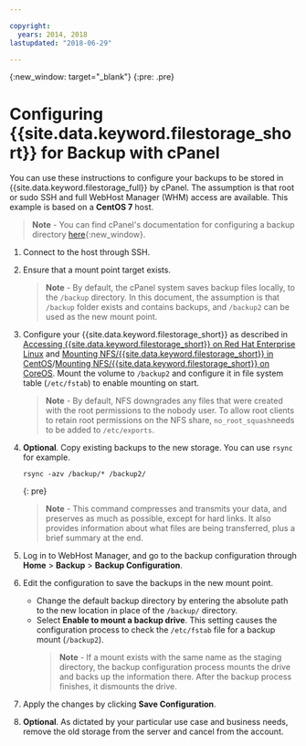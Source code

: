 ```yaml
---

copyright:
  years: 2014, 2018
lastupdated: "2018-06-29"

---
```

{:new_window: target="_blank"}
{:pre: .pre}
 
# Configuring {{site.data.keyword.filestorage_short}} for Backup with cPanel

You can use these instructions to configure your backups to be stored in {{site.data.keyword.filestorage_full}} by cPanel. The assumption is that root or sudo SSH and full WebHost Manager (WHM) access are available. This example is based on a **CentOS 7** host.

>**Note** - You can find cPanel's documentation for configuring a backup directory [here](https://docs.cpanel.net/display/68Docs/Backup+Configuration#BackupConfiguration-ConfigureBackupDirectory){:new_window}.

1. Connect to the host through SSH.

2. Ensure that a mount point target exists. <br />
   >**Note** - By default, the cPanel system saves backup files locally, to the `/backup` directory. In this document, the assumption is that `/backup` folder exists and contains backups, and `/backup2` can be used as the new mount point.
   
3. Configure your {{site.data.keyword.filestorage_short}} as described in [Accessing {{site.data.keyword.filestorage_short}} on Red Hat Enterprise Linux](accessing-file-storage-linux.html) and [Mounting NFS/{{site.data.keyword.filestorage_short}} in CentOS](mounting-nsf-file-storage.html)/[Mounting NFS/{{site.data.keyword.filestorage_short}} on CoreOS](mounting-storage-coreos.html). Mount the volume to `/backup2` and configure it in file system table (`/etc/fstab`) to enable mounting on start. <br />
   >**Note** - By default, NFS downgrades any files that were created with the root permissions to the nobody user. To allow root clients to retain root permissions on the NFS share, `no_root_squash`needs to be added to `/etc/exports`. 

4. **Optional**. Copy existing backups to the new storage. You can use `rsync` for example.
   ```
   rsync -azv /backup/* /backup2/
   ```
   {: pre}
    
    >**Note** - This command compresses and transmits your data, and preserves as much as possible, except for hard links. It also provides information about what files are being transferred, plus a brief summary at the end.
    
5. Log in to WebHost Manager, and go to the backup configuration through **Home** > **Backup** > **Backup Configuration**.

6. Edit the configuration to save the backups in the new mount point. 
    - Change the default backup directory by entering the absolute path to the new location in place of the `/backup/` directory. 
    - Select **Enable to mount a backup drive**. This setting causes the configuration process to check the `/etc/fstab` file for a backup mount (`/backup2`). <br /> 
      >**Note** - If a mount exists with the same name as the staging directory, the backup configuration process mounts the drive and backs up the information there. After the backup process finishes, it dismounts the drive. 

7. Apply the changes by clicking **Save Configuration**.

8. **Optional**. As dictated by your particular use case and business needs, remove the old storage from the server and cancel from the account.
